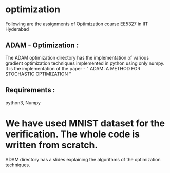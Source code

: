 # optimization
Following are the assignments of Optimization course EE5327 in IIT Hyderabad

## ADAM - Optimization : 
The ADAM optimization directory has the implementation of various gradient optimization techniques implemented in python using only numpy.
It is the implementation of the paper - " ADAM: A METHOD FOR STOCHASTIC OPTIMIZATION "

## Requirements :
python3, Numpy

# We have used MNIST dataset for the verification. The whole code is written from scratch.

ADAM directory has a slides explaining the algorithms of the optimization techniques.
